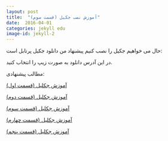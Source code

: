 ```yaml
---
layout: post
title:  "آموزش نصب جکیل (قسمت سوم)"
date:  2016-04-01 
categories: jekyll edu
image-id: jekyll-2
---
```

حال می خواهیم جکیل را نصب کنیم پیشنهاد من دانلود جکیل پرتابل است:

[jekyll-potabl]: https://github.com/madhur/PortableJekyll

در این آدرس دانلود به صورت زیپ را انتخاب کنید.



مطالب پیشنهادی:

[آموزش جکلیل (قسمت اول)](http://hot-ice.ir/jekyll/edu/2016/04/03/jekyll.html)

[آموزش جکلیل (قسمت دوم)](http://hot-ice.ir/jekyll/update/2016/04/02/jekyll-part-1.html)

[آموزش جکلیل (قسمت سوم)](http://hot-ice.ir/jekyll/edu/2016/04/01/jekyll-part-2.html)

[آموزش جکلیل (قسمت چهارم)](http://hot-ice.ir/jekyll/update/2016/03/28/jekyll-part-3.html)

[آموزش جکلیل (قسمت پنجم)](http://hot-ice.ir/jekyll/edu/2016/03/01/jekyll-part-4.html)
